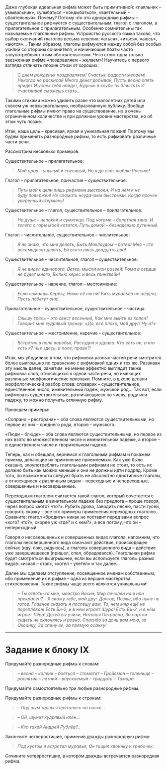 ```table-of-contents
```
Даже глубокая идеальная рифма может быть примитивной: «паяльник – умывальник», «улыбаться – кондыбаться», «ваятельный – обаятельный». Почему? Потому что это однородные рифмы – существительное рифмуется с существительным, глагол с глаголом, а прилагательное с прилагательным. Особенно сомнительны так называемые глагольные рифмы. Устройство русского языка таково, что выбор окончаний глаголов весьма невелик: «аться», «иться», «аюсь», «аются»… Таким образом, глаголы рифмуются между собой без особых усилий со стороны сочинителя, и начинающие поэты часто злоупотребляют этим обстоятельством. Чего стоит одна только заезженная рифма «поздравляем – желаем»! Научитесь с первого взгляда отличать плохие стихи от хороших:

>_С днем рожденья поздравляем!_
_Счастья, радости желаем!_
_Никогда не раскисай_
_Много денег добывай,_
_Пусть весна опять придет_
_И успех тебя найдет,_
_Будешь в клубе ты блистать_
_И счастливой сможешь стать…_

Такими стихами можно удивить разве что малолетних детей или совсем уж невзыскательную, необразованную публику. Вообще глагольные рифмы имеют право на существование, но в очень ограниченном количестве и при должном уровне мастерства, но об этом чуть позже.

Итак, наша цель – красивая, яркая и уникальная поэзия! Поэтому мы будем применять разнородные рифмы, то есть рифмовать различные части речи.

Рассмотрим несколько примеров.

Существительное – прилагательное:

>_Мой нрав – унылый и спесивый,_
_Но я до слёз люблю Россию!_

Глагол – прилагательное, причастие – существительное:

>_Путь мой к цели лишь рифмами выстроен,_
_И на нём я не буду повержен!_
_Не сломать неудачами быстрыми,_
_Когда прочен уверенный стержень!_

Существительное – глагол, существительное – прилагательное:

>_На душе – непокой и сумятица,_
_Под ногами – болотная тина._
_И телега с горы моей катится,_
_Путь домой – безнадежно рутинный._

Глагол – числительное, существительное – числительное:

>_Я не знаю, что мне делать,_
_Быть Маклаудом – ботва!_
_Мне – сто восемьдесят девять,_
_Ей всего лишь двадцать два!_

Существительное – числительное, глагол – существительное:

>_Я не видел единорога,_
_Ветер, мысли мои развей!_
_Рома в сердце не будет много,_
_Выпью херес и весь глинтвейн!_

Существительное – наречие, глагол – местоимение:

>_Если ломаешь берёзу,_
_Ниже её нагни!_
_Бить муравьёв не поздно,_
_Пусть побегут они!_

Прилагательное – существительное, существительное – частица:

>_Слышу трель – это свист весенний,_
_Как мне выйти из колеи?_
_Говорит мне кудрявый тренер:_
_«Да, всё плохо, мой друг! Ну и?»_

Существительное – местоимение, наречие – существительное:

>_Встретил в поле воробья,_
_Рассудил я здраво:_
_Кто есть он, а кто есть я?_
_Чье здесь, в поле, право?!_

Итак, мы убедились в том, что рифмовка разных частей речи смотрится более выигрышно по сравнению с рифмовкой одних и тех же. Развивая эту мысль далее, заметим: не менее эффектно выглядит также рифмовка слов, относящихся к одной части речи, но имеющих различные морфологические признаки. Помните, в школе делали морфологический разбор слова: словарик – существительное, единственное число, именительный падеж, мужской род… Так вот, если рифмовать существительные, различающиеся по числу, роду или падежу, то можно получить отличную рифму.

Приведем примеры:

«Сопрано – ресторана» – оба слова являются существительными, но первое из них – среднего рода, второе – мужского.

«Люди – блюде» – оба слова являются существительными, но первое из них взято во множественном числе и именительном падеже, а второе – в единственном числе и творительном падеже.

Теперь, как и обещали, вернемся к глагольным рифмам и покажем приемы, делающие их применение приемлемым. Как уже было сказано, злоупотреблять глагольными рифмами не стоит, то есть их должно быть как можно меньше и они не должны идти подряд. Кроме того, по возможности следует брать не абсолютно однотипные глаголы, а относящиеся к различным видам – переходные и непереходные, совершенные и несовершенные.

Переходным глаголом считается такой глагол, который сочетается с существительным в винительном падеже без предлога – проще говоря, через вопрос «кого? что?». Рубить дрова, заводить песню, пасти гусей, говорить сказку – все это примеры применения переходных глаголов. Сравните: глагол «бродить» никак не поставит перед вами вопрос «кого? что?», скорее уж «где? и с кем?», а все потому, что он – непереходный.

Говоря о несовершенных и совершенных видах глагола, напомним, что глаголы несовершенного вида означают действие, происходящее сейчас (иду, пою, радуюсь), а глаголы совершенного вида – действие уже завершившееся (пришел, спел, обрадовался). Глагольная рифма будет смотреться выигрышнее, если вы используете глаголы разных видов: «искал – стал», «хотел – улетел» и так далее.

Далее мы сделаем отступление, посвященное именам собственным, ибо применение их в рифме – одна из вершин мастерства стихосложения. Такие рифмы чаще всего являются уникальными!

>_– Ты ответь-ка мне, маэстро Васин,_
_Мир печален наш или прекрасен?_
_– Я скажу тебе, мой друг Долгов,_
_Позже, ибо ныне не готов._
_Главное сказать я поспешу вам,_
_То, чем мир ещё не переплёван!_
_Есть Би-2, и в нём играет Шура!_
_Есть Би-2, и в нём играет Лёва!_
_Детей вы учили, Наталья Петровна,_
_За партой сидеть не склоняясь и ровно._
_Спасибо за дочь вам мою, за Оксанку,_
_За спину ее, за прямую осанку!_

---

# Задание к блоку IX

Придумайте разнородные рифмы к словам:

>_– весна_
_– колени_
_– бояться_
_– стоматит_
_– Гройсман_
_– голенище_
_– распятие_
_– летний_
_– впускаемый_
_– тридцать_
_– Тамара_

Придумайте самостоятельно три любые разнородные рифмы.

Придумайте разнородные рифмы к строкам:

>_– Под шум толпы я пряталась на полке…_

>_– Ой, шумит кудрявый клён…_

>_– Кто такой Андрей Рублёв?.._

Закончите четверостишие, применив дважды разнородную рифму:

>_Под кустом я встретил муравья,_
_Он тащил хвоинку и грибочек._

Сочините четверостишие, в котором дважды встречается разнородная рифма.